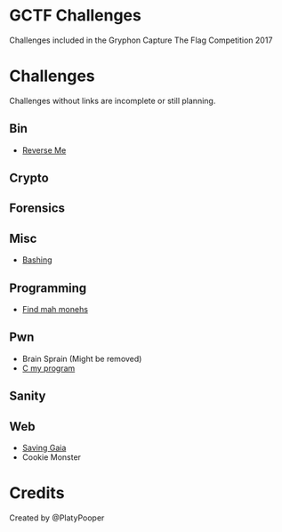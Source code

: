 # GCTF Challenges
Challenges included in the Gryphon Capture The Flag Competition 2017

# Challenges
Challenges without links are incomplete or still planning.

## Bin
- [Reverse Me](Reverse%20Me)

## Crypto

## Forensics

## Misc
- [Bashing](Bashing)

## Programming
- [Find mah monehs](Find%20mah%20monehs)

## Pwn
- Brain Sprain (Might be removed)
- [C my program](C%20my%20program)

## Sanity

## Web
- [Saving Gaia](Saving%20Gaia)
- Cookie Monster

# Credits
Created by @PlatyPooper
